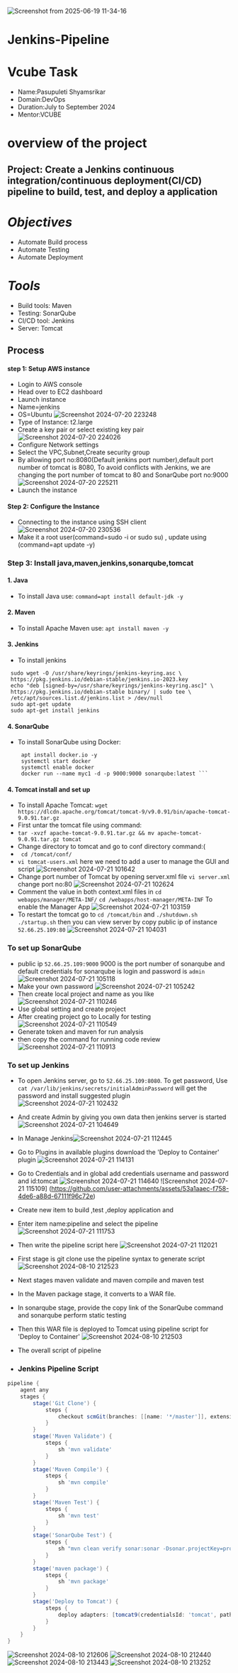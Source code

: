 


![Screenshot from 2025-06-19 11-34-16](https://github.com/user-attachments/assets/55632c03-afb6-4adf-9208-664da0f5af17)










# Jenkins-Pipeline

# Vcube Task
- Name:Pasupuleti Shyamsrikar
- Domain:DevOps
- Duration:July to September 2024
- Mentor:VCUBE
# overview of the project
## Project: Create a Jenkins continuous integration/continuous deployment(CI/CD) pipeline to build, test, and deploy a application
# *Objectives*
- Automate Build process 
- Automate Testing
- Automate Deployment
# *Tools*
- Build tools: Maven 
- Testing: SonarQube
- CI/CD tool: Jenkins
- Server: Tomcat
## Process
#### step 1: Setup AWS instance
- Login to AWS console
- Head over to EC2 dashboard
- Launch instance
- Name=jenkins
- OS=Ubuntu 
![Screenshot 2024-07-20 223248](https://github.com/user-attachments/assets/a1ca9f75-d4da-4393-8b32-f30467ea804a)
- Type of Instance: t2.large
- Create a key pair or select existing key pair                     
![Screenshot 2024-07-20 224026](https://github.com/user-attachments/assets/c4dbcb77-c992-4f41-9fba-be602eacf86b)
- Configure Network settings
- Select the VPC,Subnet,Create security group
- By allowing port no:8080(Default jenkins port number),default port number of tomcat is 8080, To avoid conflicts with Jenkins, we are changing the port number of tomcat to 80 and SonarQube port no:9000
  ![Screenshot 2024-07-20 225211](https://github.com/user-attachments/assets/0a785598-17e2-4614-9b97-8a265c6c521d)
- Launch the instance
#### Step 2: Configure the Instance
- Connecting to the instance using SSH client
  ![Screenshot 2024-07-20 230536](https://github.com/user-attachments/assets/1acc7c37-4f3d-4867-af0f-c3ef1b77796b)
- Make it a root user(command=sudo -i or sudo su) , update using (command=apt update -y)
### Step 3: Install java,maven,jenkins,sonarqube,tomcat
#### 1. Java
- To install Java use:
  ```command=apt install default-jdk -y```
#### 2. Maven
- To install Apache Maven use:
 ```apt install maven -y```
#### 3. Jenkins
- To install jenkins
 ```
  sudo wget -O /usr/share/keyrings/jenkins-keyring.asc \
  https://pkg.jenkins.io/debian-stable/jenkins.io-2023.key
  echo "deb [signed-by=/usr/share/keyrings/jenkins-keyring.asc]" \
  https://pkg.jenkins.io/debian-stable binary/ | sudo tee \
  /etc/apt/sources.list.d/jenkins.list > /dev/null
  sudo apt-get update
  sudo apt-get install jenkins
 ```
#### 4. SonarQube
- To install SonarQube using Docker:
  ```
   apt install docker.io -y
   systemctl start docker 
   systemctl enable docker
   docker run --name myc1 -d -p 9000:9000 sonarqube:latest ```
#### 4. Tomcat install and set up
- To install Apache Tomcat:
 ```wget https://dlcdn.apache.org/tomcat/tomcat-9/v9.0.91/bin/apache-tomcat-9.0.91.tar.gz```
- First untar the tomcat file using command:
- ``` tar -xvzf apache-tomcat-9.0.91.tar.gz && mv apache-tomcat-9.0.91.tar.gz tomcat ```
- Change directory to tomcat and go to conf directory command:(
- ``` cd /tomcat/conf/```
- `vi tomcat-users.xml` here we need to add a user to manage the GUI and script
 ![Screenshot 2024-07-21 101642](https://github.com/user-attachments/assets/1303395a-c849-4c0f-9495-6448eedb3192)
- Change port number of Tomcat by opening server.xml file `vi server.xml` change port no:80
 ![Screenshot 2024-07-21 102624](https://github.com/user-attachments/assets/a255271e-b573-4c98-9db0-07dca7df1792)
- Comment the value in both context.xml files in `cd webapps/manager/META-INF/` `cd /webapps/host-manager/META-INF` To enable the Manager App ![Screenshot 2024-07-21 103159](https://github.com/user-attachments/assets/aca3a73e-fb71-4b67-b9b3-295c6aef3f01)
- To restart the tomcat go to `cd /tomcat/bin` and  `./shutdown.sh` `./startup.sh` then you can view server by copy public ip of instance `52.66.25.109:80`
  ![Screenshot 2024-07-21 104031](https://github.com/user-attachments/assets/7aaa42ed-f293-44c9-b23c-0f8362643634)
### To set up SonarQube
- public ip `52.66.25.109:9000` 9000 is the port number of sonarqube and default credentials for sonarqube is login and password is `admin`
 ![Screenshot 2024-07-21 105118](https://github.com/user-attachments/assets/97fd4436-d6ec-41cc-bcaf-0ac9eeb5deaf)
- Make your own password
 ![Screenshot 2024-07-21 105242](https://github.com/user-attachments/assets/298b56f9-ec14-423f-8b9c-09b544b1df4f)
- Then create local project and name as you like
![Screenshot 2024-07-21 110246](https://github.com/user-attachments/assets/78531fc2-95ce-494b-8ab2-483622dfa78a)
- Use global setting and create project
- After creating project go to Locally for testing
![Screenshot 2024-07-21 110549](https://github.com/user-attachments/assets/e143b469-ecd3-4b73-9215-49cdd4394de1)
- Generate token and maven for run analysis
- then copy the command for running code review
![Screenshot 2024-07-21 110913](https://github.com/user-attachments/assets/633da65a-5cdf-4808-adb1-b557a1117ead)
### To set up Jenkins 
- To open Jenkins server, go to `52.66.25.109:8080`. To get password, Use `cat /var/lib/jenkins/secrets/initialAdminPassword` will get the password and install suggested plugin
 ![Screenshot 2024-07-21 102432](https://github.com/user-attachments/assets/a8a9ac55-8fa9-4e2b-b09b-1b4cef0d9bc6)
- And create Admin by giving you own data then jenkins server is started
 ![Screenshot 2024-07-21 104649](https://github.com/user-attachments/assets/5fa7a8ab-5585-4d6d-bfa9-77476193c637)
- In Manage Jenkins![Screenshot 2024-07-21 112445](https://github.com/user-attachments/assets/11cd51b0-3f0f-48db-8906-d5bc70a2fddc)
- Go to Plugins in available plugins download the 'Deploy to Container' plugin ![Screenshot 2024-07-21 114131](https://github.com/user-attachments/assets/be1a9f98-7783-4de0-90d3-8203f8a8d2fa)
- Go to Credentials and in global add credentials username and password and id:tomcat ![Screenshot 2024-07-21 114640](https://github.com/user-attachments/assets/0fdb2dca-1bdf-4a5e-b721-543458b572de) ![Screenshot 2024-07-21 115109] 
  (https://github.com/user-attachments/assets/53a1aaec-f758-4de6-a88d-67111f96c72e)
- Create new item to build ,test ,deploy application and
- Enter item name:pipeline and select the pipeline ![Screenshot 2024-07-21 111753](https://github.com/user-attachments/assets/c861f244-6798-4f36-b4b1-f4e19eb2a630)
- Then write the pipeline script here ![Screenshot 2024-07-21 112021](https://github.com/user-attachments/assets/b7a20855-ba40-46c6-8454-f58ce5f32419)
- First stage is git clone use the pipeline syntax to generate script![Screenshot 2024-08-10 212523](https://github.com/user-attachments/assets/ec39ac14-59a3-4d0d-995e-193d275eb92b)
- Next stages maven validate and maven compile and maven test
- In the Maven package stage, it converts to a WAR file.
- In sonarqube stage, provide the copy link of the SonarQube command and sonarqube perform static testing
- Then this WAR file is deployed to Tomcat using pipeline script for 'Deploy to Container' ![Screenshot 2024-08-10 212503](https://github.com/user-attachments/assets/4cfd0c45-a1a2-42da-a313-8ca81e117b32)

- The overall script of pipeline
- ### Jenkins Pipeline Script
```groovy
pipeline {
    agent any 
    stages {
        stage('Git Clone') {
            steps {
                checkout scmGit(branches: [[name: '*/master']], extensions: [], userRemoteConfigs: [[url: 'https://github.com/Venn1991/train-ticket-reservation.git']])
            }
        }
        stage('Maven Validate') {
            steps {
                sh 'mvn validate'
            }
        }
        stage('Maven Compile') {
            steps {
                sh 'mvn compile'
            }
        }
        stage('Maven Test') {
            steps {
                sh 'mvn test'
            }
        }
        stage('SonarQube Test') {
            steps {
                sh "mvn clean verify sonar:sonar -Dsonar.projectKey=project -Dsonar.projectName='project' -Dsonar.host.url=http://52.73.212.149:9000 -Dsonar.token=sqp_2e29282770245a7a6e20e84289889712d51a2b56"
            }
        }
        stage('maven package') {
            steps {
                sh 'mvn package'
            }
        }
        stage('Deploy to Tomcat') {
            steps {
                deploy adapters: [tomcat9(credentialsId: 'tomcat', path: '', url: 'http://52.73.212.149')], contextPath: null, war: '**/*.war'
            }
        }
    }
}
```
![Screenshot 2024-08-10 212606](https://github.com/user-attachments/assets/0e4946dd-1cbf-43c1-b883-adf4d7cc8b22)
![Screenshot 2024-08-10 212440](https://github.com/user-attachments/assets/796b264f-70ef-4aa7-bb53-811ec302b5e9)
![Screenshot 2024-08-10 213443](https://github.com/user-attachments/assets/49feec43-126b-4b26-96b2-a498e916afdc)
![Screenshot 2024-08-10 213252](https://github.com/user-attachments/assets/70c946e6-4619-47cd-8d06-acd78e8a44ac)















